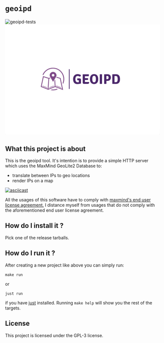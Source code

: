 # ```geoipd```

![geoipd-tests](https://github.com/4thel00z/geoipd/workflows/Test/badge.svg)
![geoipd-logo](https://github.com/4thel00z/geoipd/raw/assets/logo.png)

## What this project is about



This is the geoipd tool.
It's intention is to provide a simple HTTP server which uses the MaxMind GeoLite2 Database to:

- translate between IPs to geo locations
- render IPs on a map

[![asciicast](https://asciinema.org/a/TaBCmf30otbvglrp8DQ8FkuB6.svg)](https://asciinema.org/a/TaBCmf30otbvglrp8DQ8FkuB6)

All the usages of this software have to comply with [maxmind's end user license agreement.](https://www.maxmind.com/en/end-user-license-agreement) 
I distance myself from usages that do not comply with the aforementioned end user license agreement.

## How do I install it ?

Pick one of the release tarballs.

## How do I run it ?

After creating a new project like above you can simply run:

```
make run
```

or

```
just run
```

if you have [just](https://github.com/casey/just) installed.
Running `make help` will show you the rest of the targets.

## License

This project is licensed under the GPL-3 license.
